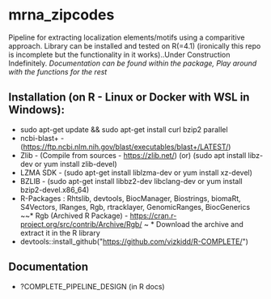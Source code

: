 # mrna_zipcodes
Pipeline for extracting localization elements/motifs using a comparitive approach. Library can be installed and tested on R(=4.1) (ironically this repo is incomplete but the functionality in it works)..Under Construction Indefinitely. *Documentation can be found within the package, Play around with the functions for the rest*

## Installation (on R - Linux or Docker with WSL in Windows):
* sudo apt-get update && sudo apt-get install curl bzip2 parallel
* ncbi-blast+ - (https://ftp.ncbi.nlm.nih.gov/blast/executables/blast+/LATEST/)
* Zlib - (Compile from sources - https://zlib.net/) (or) (sudo apt install libz-dev or yum install zlib-devel)
* LZMA SDK - (sudo apt-get install liblzma-dev or yum install xz-devel)
* BZLIB - (sudo apt-get install libbz2-dev libclang-dev or yum install bzip2-devel.x86_64)
* R-Packages : Rhtslib, devtools, BiocManager, Biostrings, biomaRt, S4Vectors, IRanges, Rgb, rtracklayer, GenomicRanges, BiocGenerics
~~* Rgb (Archived R Package) - https://cran.r-project.org/src/contrib/Archive/Rgb/
~  * Download the archive and extract it in the R library
* devtools::install_github("https://github.com/vizkidd/R-COMPLETE/")

## Documentation
* ?COMPLETE_PIPELINE_DESIGN (in R docs)
